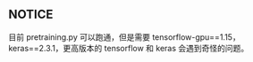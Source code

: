 ## NOTICE

目前 pretraining.py 可以跑通，但是需要 tensorflow-gpu==1.15，keras==2.3.1，更高版本的 tensorflow 和 keras 会遇到奇怪的问题。